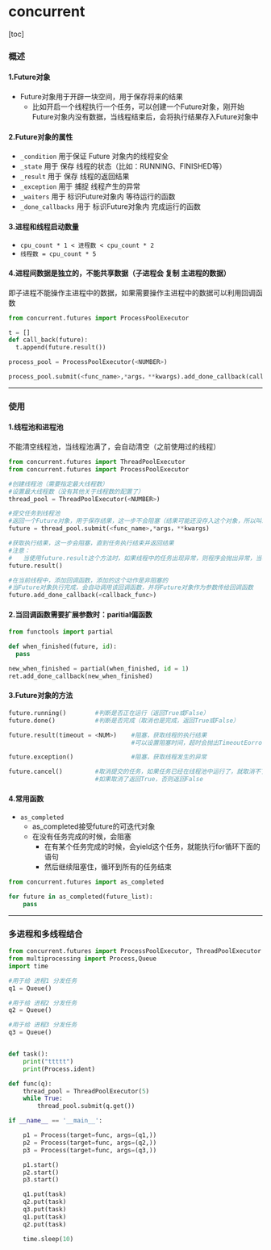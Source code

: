 # concurrent
[toc]
### 概述
#### 1.Future对象
* Future对象用于开辟一块空间，用于保存将来的结果
  * 比如开启一个线程执行一个任务，可以创建一个Future对象，刚开始Future对象内没有数据，当线程结束后，会将执行结果存入Future对象中

#### 2.Future对象的属性
* `_condition`
用于保证 Future 对象内的线程安全
* `_state`
用于 保存 线程的状态（比如：RUNNING、FINISHED等）
* `_result`
用于 保存 线程的返回结果
* `_exception`
用于 捕捉 线程产生的异常
* `_waiters`
用于 标识Future对象内 等待运行的函数
* `_done_callbacks`
用于 标识Future对象内 完成运行的函数

#### 3.进程和线程启动数量
* `cpu_count * 1 < 进程数 < cpu_count * 2`
* `线程数 = cpu_count * 5`

#### 4.进程间数据是独立的，不能共享数据（子进程会 复制 主进程的数据）
即子进程不能操作主进程中的数据，如果需要操作主进程中的数据可以利用回调函数
```python
from concurrent.futures import ProcessPoolExecutor

t = []
def call_back(future):
  t.append(future.result())

process_pool = ProcessPoolExecutor(<NUMBER>)

process_pool.submit(<func_name>,*args，**kwargs).add_done_callback(call_back)
```

***

### 使用
#### 1.线程池和进程池
不能清空线程池，当线程池满了，会自动清空（之前使用过的线程）
```python
from concurrent.futures import ThreadPoolExecutor
from concurrent.futures import ProcessPoolExecutor

#创建线程池（需要指定最大线程数）
#设置最大线程数（没有其他关于线程数的配置了）
thread_pool = ThreadPoolExecutor(<NUMBER>)      

#提交任务到线程池
#返回一个Future对象，用于保存结果，这一步不会阻塞（结果可能还没存入这个对象，所以叫未来对象）
future = thread_pool.submit(<func_name>,*args，**kwargs)

#获取执行结果，这一步会阻塞，直到任务执行结束并返回结果
#注意：  
#   当使用future.result这个方法时，如果线程中的任务出现异常，则程序会抛出异常，当不使用这个方式时，Future对象会自动捕获异常，不会抛给程序
future.result()

#在当前线程中，添加回调函数，添加的这个动作是非阻塞的
#当Future对象执行完成，会自动调用该回调函数，并将Future对象作为参数传给回调函数
future.add_done_callback(<callback_func>)
```

#### 2.当回调函数需要扩展参数时：paritial偏函数
```python
from functools import partial

def when_finished(future, id):
  pass

new_when_finished = partial(when_finished, id = 1)
ret.add_done_callback(new_when_finished)
```

#### 3.Future对象的方法
```python
future.running()        #判断是否正在运行（返回True或False）
future.done()           #判断是否完成（取消也是完成，返回True或False）

future.result(timeout = <NUM>)    #阻塞，获取线程的执行结果
                                  #可以设置阻塞时间，超时会抛出TimeoutEorror异常

future.exception()                #阻塞，获取线程发生的异常

future.cancel()         #取消提交的任务，如果任务已经在线程池中运行了，就取消不了
                        #如果取消了返回True，否则返回False
```

#### 4.常用函数
* `as_completed`
  * as_completed接受future的可迭代对象
  * 在没有任务完成的时候，会阻塞
    * 在有某个任务完成的时候，会yield这个任务，就能执行for循环下面的语句
    * 然后继续阻塞住，循环到所有的任务结束
```python
from concurrent.futures import as_completed

for future in as_completed(future_list):
    pass
```

***

### 多进程和多线程结合
```python
from concurrent.futures import ProcessPoolExecutor, ThreadPoolExecutor
from multiprocessing import Process,Queue
import time

#用于给 进程1 分发任务
q1 = Queue()

#用于给 进程2 分发任务
q2 = Queue()

#用于给 进程3 分发任务
q3 = Queue()


def task():
    print("ttttt")
    print(Process.ident)

def func(q):
    thread_pool = ThreadPoolExecutor(5)
    while True:
        thread_pool.submit(q.get())

if __name__ == '__main__':

    p1 = Process(target=func, args=(q1,))
    p2 = Process(target=func, args=(q2,))
    p3 = Process(target=func, args=(q3,))

    p1.start()
    p2.start()
    p3.start()

    q1.put(task)
    q2.put(task)
    q3.put(task)
    q1.put(task)
    q2.put(task)

    time.sleep(10)


```
